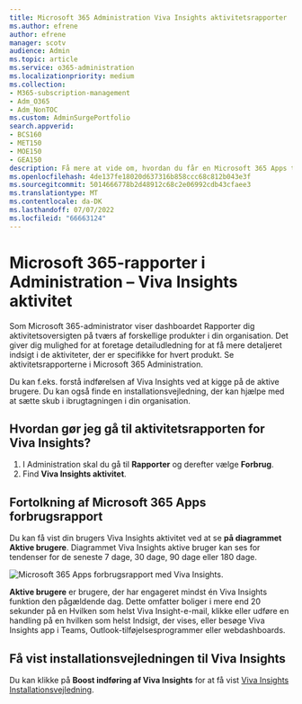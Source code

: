 ```yaml
---
title: Microsoft 365 Administration Viva Insights aktivitetsrapporter
ms.author: efrene
author: efrene
manager: scotv
audience: Admin
ms.topic: article
ms.service: o365-administration
ms.localizationpriority: medium
ms.collection:
- M365-subscription-management
- Adm_O365
- Adm_NonTOC
ms.custom: AdminSurgePortfolio
search.appverid:
- BCS160
- MET150
- MOE150
- GEA150
description: Få mere at vide om, hvordan du får en Microsoft 365 Apps til forbrugsrapport, så du f.eks. kan få mere at vide om aktive brugeres indførelse af Viva Insights.
ms.openlocfilehash: 4de137fe18020d637316b858ccc68c812b043e3f
ms.sourcegitcommit: 5014666778b2d48912c68c2e06992cdb43cfaee3
ms.translationtype: MT
ms.contentlocale: da-DK
ms.lasthandoff: 07/07/2022
ms.locfileid: "66663124"
---
```

# <a name="microsoft-365-reports-in-the-admin-center---viva-insights-activity"></a>Microsoft 365-rapporter i Administration – Viva Insights aktivitet

Som Microsoft 365-administrator viser dashboardet Rapporter dig aktivitetsoversigten på tværs af forskellige produkter i din organisation. Det giver dig mulighed for at foretage detailudledning for at få mere detaljeret indsigt i de aktiviteter, der er specifikke for hvert produkt. Se aktivitetsrapporterne i Microsoft 365 Administration. 

Du kan f.eks. forstå indførelsen af Viva Insights ved at kigge på de aktive brugere. Du kan også finde en installationsvejledning, der kan hjælpe med at sætte skub i ibrugtagningen i din organisation.

## <a name="how-do-i-get-to-the-to-the-viva-insights-activity-report"></a>Hvordan gør jeg gå til aktivitetsrapporten for Viva Insights?

1. I Administration skal du gå til **Rapporter** og derefter vælge **Forbrug**. 
2. Find **Viva Insights aktivitet**.

## <a name="interpret-the-microsoft-365-apps-usage-report"></a>Fortolkning af Microsoft 365 Apps forbrugsrapport 

Du kan få vist din brugers Viva Insights aktivitet ved at se **på diagrammet Aktive brugere**. Diagrammet Viva Insights aktive bruger kan ses for tendenser for de seneste 7 dage, 30 dage, 90 dage eller 180 dage.  

![Microsoft 365 Apps forbrugsrapport med Viva Insights.](../../media/viva-insights-chart.png)

**Aktive brugere** er brugere, der har engageret mindst én Viva Insights funktion den pågældende dag. Dette omfatter boliger i mere end 20 sekunder på en Hvilken som helst Viva Insight-e-mail, klikke eller udføre en handling på en hvilken som helst Indsigt, der vises, eller besøge Viva Insights app i Teams, Outlook-tilføjelsesprogrammer eller webdashboards. 

## <a name="view-the-viva-insights-deployment-guide"></a>Få vist installationsvejledningen til Viva Insights
Du kan klikke på **Boost indføring af Viva Insights** for at få vist [Viva Insights Installationsvejledning](/viva/insights/personal/setup/deployment-guide).

